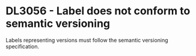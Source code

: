 # DL3056 - Label does not conform to semantic versioning

Labels representing versions must follow the semantic versioning specification.
